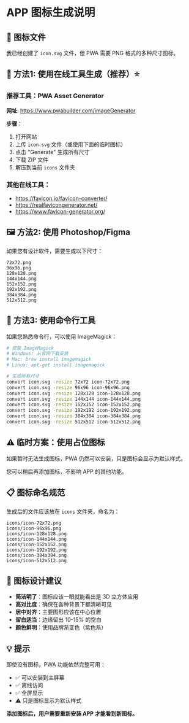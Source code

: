 # APP 图标生成说明

## 📱 图标文件

我已经创建了 `icon.svg` 文件，但 PWA 需要 PNG 格式的多种尺寸图标。

## 🎨 方法1: 使用在线工具生成（推荐）⭐

### 推荐工具：PWA Asset Generator

**网址**: https://www.pwabuilder.com/imageGenerator

**步骤**：
1. 打开网站
2. 上传 `icon.svg` 文件（或使用下面的临时图标）
3. 点击 "Generate" 生成所有尺寸
4. 下载 ZIP 文件
5. 解压到当前 `icons` 文件夹

### 其他在线工具：
- https://favicon.io/favicon-converter/
- https://realfavicongenerator.net/
- https://www.favicon-generator.org/

## 🖼️ 方法2: 使用 Photoshop/Figma

如果您有设计软件，需要生成以下尺寸：

```
72x72.png
96x96.png
128x128.png
144x144.png
152x152.png
192x192.png
384x384.png
512x512.png
```

## 🔧 方法3: 使用命令行工具

如果您熟悉命令行，可以使用 ImageMagick：

```bash
# 安装 ImageMagick
# Windows: 从官网下载安装
# Mac: brew install imagemagick
# Linux: apt-get install imagemagick

# 生成所有尺寸
convert icon.svg -resize 72x72 icon-72x72.png
convert icon.svg -resize 96x96 icon-96x96.png
convert icon.svg -resize 128x128 icon-128x128.png
convert icon.svg -resize 144x144 icon-144x144.png
convert icon.svg -resize 152x152 icon-152x152.png
convert icon.svg -resize 192x192 icon-192x192.png
convert icon.svg -resize 384x384 icon-384x384.png
convert icon.svg -resize 512x512 icon-512x512.png
```

## ⚠️ 临时方案：使用占位图标

如果暂时无法生成图标，PWA 仍然可以安装，只是图标会显示为默认样式。

您可以稍后再添加图标，不影响 APP 的其他功能。

## 📋 图标命名规范

生成后的文件应该放在 `icons` 文件夹，命名为：
```
icons/icon-72x72.png
icons/icon-96x96.png
icons/icon-128x128.png
icons/icon-144x144.png
icons/icon-152x152.png
icons/icon-192x192.png
icons/icon-384x384.png
icons/icon-512x512.png
```

## 🎯 图标设计建议

- **简洁明了**：图标应该一眼就能看出是 3D 立方体应用
- **高对比度**：确保在各种背景下都清晰可见
- **居中对齐**：主要图形应该在中心位置
- **留白适当**：边缘留出 10-15% 的空白
- **颜色鲜明**：使用品牌渐变色（紫色系）

## 💡 提示

即使没有图标，PWA 功能依然完整可用：
- ✅ 可以安装到主屏幕
- ✅ 离线访问
- ✅ 全屏显示
- ⚠️ 只是图标显示为默认样式

**添加图标后，用户需要重新安装 APP 才能看到新图标。**
